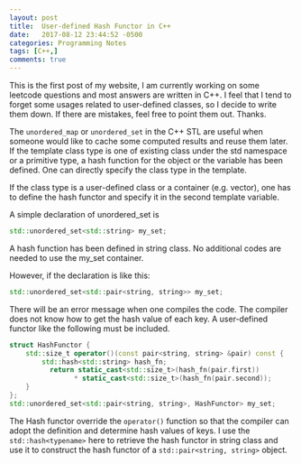 ```yaml
---
layout: post
title:  User-defined Hash Functor in C++
date:   2017-08-12 23:44:52 -0500
categories: Programming Notes
tags: [C++,]
comments: true
---
```


This is the first post of my website, I am currently working on some leetcode
questions and most answers are written in C++. I feel that I tend to forget
some usages related to user-defined classes, so I decide to write them down. If
there are mistakes, feel free to point them out. Thanks.


The `unordered_map` or `unordered_set` in the C++ STL are useful when someone
would like to cache some computed results and reuse them later. If the template
class type is one of existing class under the std namespace or a primitive type,
a hash function for the object or the variable has been defined. One can
directly specify the class type in the template.


If the class type is a user-defined class or a container (e.g. vector), one has
to define the hash functor and specify it in the second template variable.

A simple declaration of unordered_set is

```cpp
std::unordered_set<std::string> my_set;
```

A hash function has been defined in string class. No additional codes are needed
to use the my_set container.

However, if the declaration is like this:

```cpp
std::unordered_set<std::pair<string, string>> my_set;
```

There will be an error message when one compiles the code. The compiler does not
know how to get the hash value of each key. A user-defined functor like the
following must be included.

```cpp
struct HashFunctor {
    std::size_t operator()(const pair<string, string> &pair) const {
        std::hash<std::string> hash_fn;
    	  return static_cast<std::size_t>(hash_fn(pair.first))
                * static_cast<std::size_t>(hash_fn(pair.second));
    }
};
std::unordered_set<std::pair<string, string>, HashFunctor> my_set;
```

The Hash functor override the `operator()` function so that the compiler can
adopt the definition and determine hash values of keys. I use the
`std::hash<typename>` here to retrieve the hash functor in string class and
use it to construct the hash functor of a `std::pair<string, string>` object.
